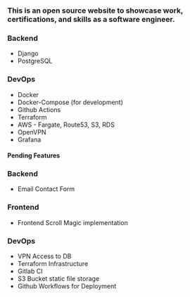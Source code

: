 ### This is an open source website to showcase work, certifications, and skills as a software engineer.

### Backend
* Django
* PostgreSQL

### DevOps
* Docker
* Docker-Compose (for development)
* Github Actions
* Terraform
* AWS - Fargate, Route53, S3, RDS
* OpenVPN
* Grafana

#### Pending Features
### Backend
* Email Contact Form

### Frontend
* Frontend Scroll Magic implementation

### DevOps
* VPN Access to DB 
* Terraform Infrastructure
* Gitlab CI
* S3 Bucket static file storage
* Github Workflows for Deployment
